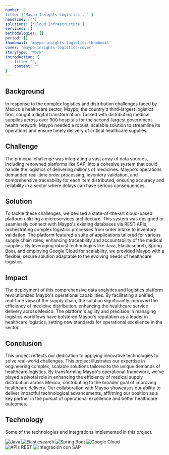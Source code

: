 ```yaml
---
number: 8
title: ['Maypo Insights Logistics', '']
headline: ['']
solutions: ['Cloud Infrastructure']
services: []
methodologies: []
period: []
thumbnail: 'maypo-insights-logistics-thumbnail'
cover: 'maypo-insights-logistics-cover'
storyType: 'Work'
introduction: {
    title: "",
    content: ""
}
---
```



## Background

In response to the complex logistics and distribution challenges faced by Mexico's healthcare sector, Maypo, the country's third-largest logistics firm, sought a digital transformation. Tasked with distributing medical supplies across over 900 hospitals for the second-largest government health network, Maypo needed a robust, scalable solution to streamline its operations and ensure timely delivery of critical healthcare supplies.

## Challenge

The principal challenge was integrating a vast array of data sources, including renowned platforms like SAP, into a cohesive system that could handle the logistics of delivering millions of medicines. Maypo's operations demanded real-time order processing, inventory validation, and comprehensive traceability for each item distributed, ensuring accuracy and reliability in a sector where delays can have serious consequences.

## Solution

To tackle these challenges, we devised a state-of-the-art cloud-based platform utilizing a microservices architecture. This system was designed to seamlessly connect with Maypo's existing databases via REST APIs, orchestrating complex logistics processes from order intake to inventory validation. The platform featured a suite of applications tailored for various supply chain roles, enhancing traceability and accountability of the medical supplies. By leveraging robust technologies like Java, Elasticsearch, Spring Boot, and employing Google Cloud for scalability, we provided Maypo with a flexible, secure solution adaptable to the evolving needs of healthcare logistics.

## Impact

The deployment of this comprehensive data analytics and logistics platform revolutionized Maypo's operational capabilities. By facilitating a unified, real-time view of the supply chain, the solution significantly improved the efficiency of medicine distribution, enhancing the healthcare service delivery across Mexico. The platform's agility and precision in managing logistics workflows have bolstered Maypo's reputation as a leader in healthcare logistics, setting new standards for operational excellence in the sector.

## Conclusion

This project reflects our dedication to applying innovative technologies to solve real-world challenges. This project illustrates our expertise in engineering complex, scalable solutions tailored to the unique demands of healthcare logistics. By transforming Maypo's operational framework, we've played a pivotal role in enhancing the efficiency of medical supply distribution across Mexico, contributing to the broader goal of improving healthcare delivery. Our collaboration with Maypo showcases our ability to deliver impactful technological advancements, affirming our position as a key partner in the pursuit of operational excellence and better healthcare outcomes.

## Technology

Some of the technologies and integrations implemented in this project.

<div class="story_story__mainContent__technologies__v5XXm">
  <div class="story_story__mainContent__technologies__images__6NSg5">
    <div>
      <img loading="lazy" src="/technologies/java.svg" alt="Java"/>
      <img loading="lazy" src="/technologies/elasticsearch.svg" alt="Elasticsearch"/>
      <img loading="lazy" src="/technologies/spring.svg" alt="Spring Boot"/>
      <img loading="lazy" src="/technologies/gcloud.svg" alt="Google Cloud"/>
    </div>
    <div>
      <img loading="lazy" src="/technologies/rest.svg" alt="APIs REST"/>
      <img loading="lazy" src="/technologies/sap.svg" alt="Integración con SAP"/>
    </div>
  </div>
</div>